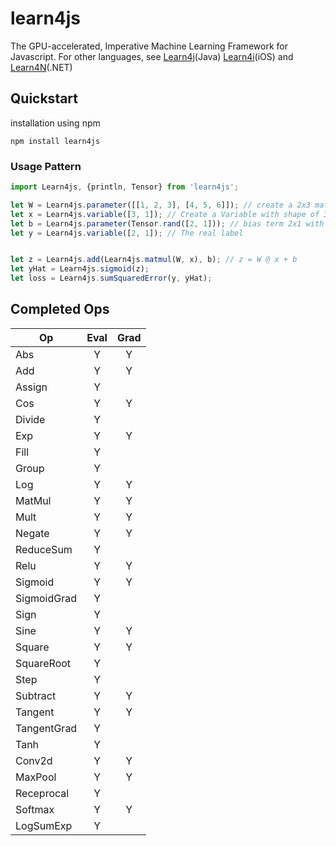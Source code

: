 # learn4js
The GPU-accelerated, Imperative Machine Learning Framework for Javascript.
For other languages, see [Learn4j](Java)(Java) [Learn4i](iOS)(iOS) and [Learn4N](.NET)(.NET)

## Quickstart

installation using npm

```commandline
npm install learn4js
```

### Usage Pattern

```javascript
import Learn4js, {println, Tensor} from 'learn4js';

let W = Learn4js.parameter([[1, 2, 3], [4, 5, 6]]); // create a 2x3 matrix as a parameter
let x = Learn4js.variable([3, 1]); // Create a Variable with shape of 3x2
let b = Learn4js.parameter(Tensor.rand([2, 1])); // bias term 2x1 with initial value of rand
let y = Learn4js.variable([2, 1]); // The real label 


let z = Learn4js.add(Learn4js.matmul(W, x), b); // z = W @ x + b
let yHat = Learn4js.sigmoid(z);
let loss = Learn4js.sumSquaredError(y, yHat);

```

## Completed Ops

| Op            | Eval  | Grad  |
| ---           | :---: | :---: |
| Abs           | Y     | Y     |
| Add           | Y     | Y     |
| Assign        | Y     |       |
| Cos           | Y     | Y     |
| Divide        | Y     |       |
| Exp           | Y     | Y     |
| Fill          | Y     |       |
| Group         | Y     |       |
| Log           | Y     | Y     |
| MatMul        | Y     | Y     |
| Mult          | Y     | Y     |
| Negate        | Y     | Y     |
| ReduceSum     | Y     |       |
| Relu          | Y     | Y     |
| Sigmoid       | Y     | Y     |
| SigmoidGrad   | Y     |       |
| Sign          | Y     |       |
| Sine          | Y     | Y     |
| Square        | Y     | Y     |
| SquareRoot    | Y     |       |
| Step          | Y     |       |
| Subtract      | Y     | Y     |
| Tangent       | Y     | Y     |
| TangentGrad   | Y     |       |
| Tanh          | Y     |       |
| Conv2d        | Y     | Y     |
| MaxPool       | Y     | Y     |
| Receprocal    | Y     |       |
| Softmax       | Y     | Y     |
| LogSumExp     | Y     |       |


